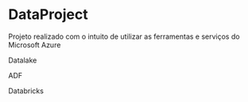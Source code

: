# DataProject

Projeto realizado com o intuito de utilizar as ferramentas e serviços do Microsoft Azure


Datalake 

ADF 

Databricks
